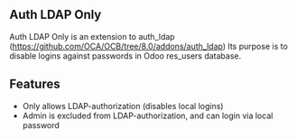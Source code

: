 Auth LDAP Only
--------------

Auth LDAP Only is an extension to auth_ldap (https://github.com/OCA/OCB/tree/8.0/addons/auth_ldap)
Its purpose is to disable logins against passwords in Odoo res_users database.

Features
--------

* Only allows LDAP-authorization (disables local logins)
* Admin is excluded from LDAP-authorization, and can login via local password